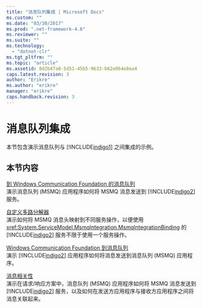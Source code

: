```yaml
---
title: "消息队列集成 | Microsoft Docs"
ms.custom: ""
ms.date: "03/30/2017"
ms.prod: ".net-framework-4.6"
ms.reviewer: ""
ms.suite: ""
ms.technology: 
  - "dotnet-clr"
ms.tgt_pltfrm: ""
ms.topic: "article"
ms.assetid: 8d2b47a0-5d51-45b5-9633-b62e064e8ea4
caps.latest.revision: 3
author: "Erikre"
ms.author: "erikre"
manager: "erikre"
caps.handback.revision: 3
---
```

# 消息队列集成
本节包含演示消息队列与 [!INCLUDE[indigo1](../../../../includes/indigo1-md.md)] 之间集成的示例。  
  
## 本节内容  
 [到 Windows Communication Foundation 的消息队列](../../../../docs/framework/wcf/samples/message-queuing-to-wcf.md)  
 演示消息队列 \(MSMQ\) 应用程序如何将 MSMQ 消息发送到 [!INCLUDE[indigo2](../../../../includes/indigo2-md.md)] 服务。  
  
 [自定义多路分解器](../../../../docs/framework/wcf/samples/custom-demux.md)  
 演示如何将 MSMQ 消息头映射到不同服务操作，以便使用 <xref:System.ServiceModel.MsmqIntegration.MsmqIntegrationBinding> 的 [!INCLUDE[indigo2](../../../../includes/indigo2-md.md)] 服务不限于使用一个服务操作。  
  
 [Windows Communication Foundation 到消息队列](../../../../docs/framework/wcf/samples/wcf-to-message-queuing.md)  
 演示 [!INCLUDE[indigo2](../../../../includes/indigo2-md.md)] 应用程序如何将消息发送到消息队列 \(MSMQ\) 应用程序。  
  
 [消息相关性](../../../../docs/framework/wcf/samples/message-correlation.md)  
 演示在请求\/响应方案中，消息队列 \(MSMQ\) 应用程序如何将 MSMQ 消息发送到 [!INCLUDE[indigo2](../../../../includes/indigo2-md.md)] 服务，以及如何在发送方应用程序与接收方应用程序之间将消息关联起来。